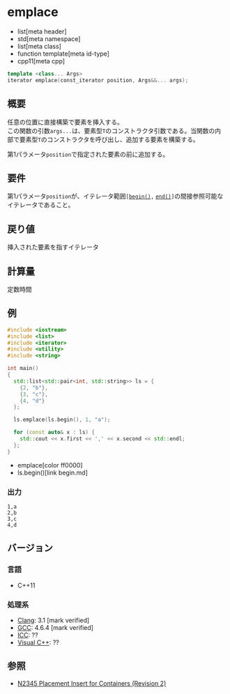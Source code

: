# emplace
* list[meta header]
* std[meta namespace]
* list[meta class]
* function template[meta id-type]
* cpp11[meta cpp]

```cpp
template <class... Args>
iterator emplace(const_iterator position, Args&&... args);
```

## 概要
任意の位置に直接構築で要素を挿入する。  
この関数の引数`args...`は、要素型`T`のコンストラクタ引数である。当関数の内部で要素型`T`のコンストラクタを呼び出し、追加する要素を構築する。

第1パラメータ`position`で指定された要素の前に追加する。


## 要件
第1パラメータ`position`が、イテレータ範囲`[`[`begin()`](begin.md)`,` [`end()`](end.md)`]`の間接参照可能なイテレータであること。


## 戻り値
挿入された要素を指すイテレータ


## 計算量
定数時間


## 例
```cpp example
#include <iostream>
#include <list>
#include <iterator>
#include <utility>
#include <string>

int main()
{
  std::list<std::pair<int, std::string>> ls = {
    {2, "b"},
    {3, "c"},
    {4, "d"}
  };

  ls.emplace(ls.begin(), 1, "a");

  for (const auto& x : ls) {
    std::cout << x.first << ',' << x.second << std::endl;
  };
}
```
* emplace[color ff0000]
* ls.begin()[link begin.md]

### 出力
```
1,a
2,b
3,c
4,d
```

## バージョン
### 言語
- C++11

### 処理系
- [Clang](/implementation.md#clang): 3.1 [mark verified]
- [GCC](/implementation.md#gcc): 4.6.4 [mark verified]
- [ICC](/implementation.md#icc): ??
- [Visual C++](/implementation.md#visual_cpp): ??


## 参照
- [N2345 Placement Insert for Containers (Revision 2)](http://www.open-std.org/jtc1/sc22/wg21/docs/papers/2007/n2345.pdf)
